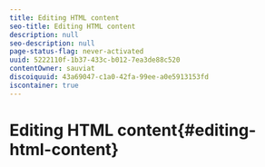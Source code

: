 ```yaml
---
title: Editing HTML content
seo-title: Editing HTML content
description: null
seo-description: null
page-status-flag: never-activated
uuid: 5222110f-1b37-433c-b012-7ea3de88c520
contentOwner: sauviat
discoiquuid: 43a69047-c1a0-42fa-99ee-a0e5913153fd
iscontainer: true
---
```


# Editing HTML content{#editing-html-content}

